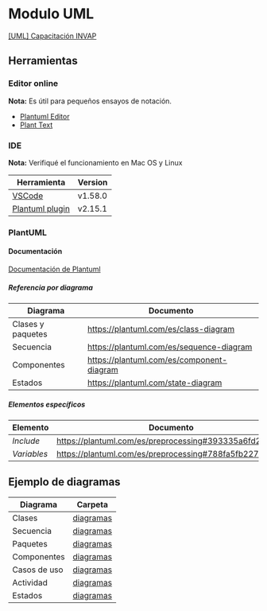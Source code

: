 # Modulo UML

[[UML] Capacitación INVAP][Presentacion]

## Herramientas

### Editor online

**Nota:**
Es útil para pequeños ensayos de notación. 

- [Plantuml Editor](https://plantuml-editor.kkeisuke.com/)
- [Plant Text](https://www.planttext.com/)

### IDE

**Nota:**
Verifiqué el funcionamiento en Mac OS y Linux

| Herramienta                           | Version |
|---------------------------------------|---------|
| [VSCode][external_vscode]             | v1.58.0 |
| [Plantuml plugin][external_pplantuml] | v2.15.1 |

### PlantUML

#### Documentación

[Documentación de Plantuml][external_plantuml_docs]

##### Referencia por diagrama

| Diagrama          | Documento                                 |
|-------------------|-------------------------------------------|
| Clases y paquetes | https://plantuml.com/es/class-diagram     |
| Secuencia         | https://plantuml.com/es/sequence-diagram  |
| Componentes       | https://plantuml.com/es/component-diagram |
| Estados           | https://plantuml.com/state-diagram        |


##### Elementos específicos

| Elemento    | Documento                                              |
|-------------|--------------------------------------------------------|
| _Include_   | https://plantuml.com/es/preprocessing#393335a6fd28a804 |
| _Variables_ | https://plantuml.com/es/preprocessing#788fa5fb2276ed17 |

## Ejemplo de diagramas

| Diagrama     | Carpeta                             |
|--------------|-------------------------------------|
| Clases       | [diagramas](diagramas/clases)       |
| Secuencia    | [diagramas](diagramas/secuencias)   |
| Paquetes     | [diagramas](diagramas/paquetes)     |
| Componentes  | [diagramas](diagramas/componentes)  |
| Casos de uso | [diagramas](diagramas/casos_de_uso) |
| Actividad    | [diagramas](diagramas/actividad)    |
| Estados      | [diagramas](diagramas/estados)      |


[Presentacion]: https://docs.google.com/presentation/d/1nkawKzySthLmkAl0huwdfCMsF1NFS2WVCglG1G4kzjg/edit?usp=sharing]

[external_vscode]: https://code.visualstudio.com/Download
[external_pplantuml]: https://marketplace.visualstudio.com/items?itemName=jebbs.plantuml
[external_plantuml_docs]: https://plantuml.com/es/
